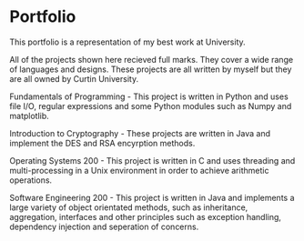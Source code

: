 # Portfolio
This portfolio is a representation of my best work at University.

All of the projects shown here recieved full marks. They cover a wide range of languages and designs. These projects are all written by myself but they are all owned by Curtin University.

Fundamentals of Programming - This project is written in Python and uses file I/O, regular expressions and some Python modules such as Numpy and matplotlib. 

Introduction to Cryptography - These projects are written in Java and implement the DES and RSA encyrption methods. 

Operating Systems 200 - This project is written in C and uses threading and multi-processing in a Unix environment in order to achieve arithmetic operations.

Software Engineering 200 - This project is written in Java and implements a large variety of object orientated methods, such as inheritance, aggregation, interfaces and other principles such as exception handling, dependency injection and seperation of concerns.
